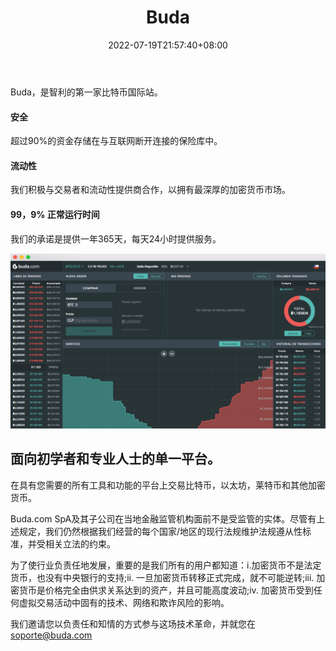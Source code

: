 ﻿---
weight: 
title: "Buda"
description: "Buda，是智利的第一家比特币国际站。"
date: 2022-07-19T21:57:40+08:00
lastmod: 2022-07-19T16:45:40+08:00
draft: false
authors: ["MineW"]
featuredImage: "buda.webp"
link: "https://www.buda.com/"
tags: ["交易所","Buda"]
categories: ["navigation"]
navigation: ["交易所"]
lightgallery: true
toc: true
pinned: false
recommend: false
recommend1: false
---
Buda，是智利的第一家比特币国际站。


#### ‎安全‎

‎超过90%的资金存储在与互联网断开连接的保险库中。‎

#### ‎流动性‎

‎我们积极与交易者和流动性提供商合作，以拥有最深厚的加密货币市场。‎

#### ‎99，9% 正常运行时间‎

‎我们的承诺是提供一年365天，每天24小时提供服务。‎

![13](13.png)

## ‎面向初学者和专业人士的单一平台。‎

‎在具有您需要的所有工具和功能的平台上交易比特币，以太坊，莱特币和其他加密货币。‎

‎Buda.com SpA‎‎及其子公司在当地金融监管机构面前不是受监管的实体。尽管有上述规定，我们仍然根据我们经营的每个国家/地区的现行法规维护法规遵从性标准，并受相关立法的约束。‎

‎为了使行业负责任地发展，重要的是我们所有的用户都知道：i.加密货币不是法定货币，也没有中央银行的支持;ii. 一旦加密货币转移正式完成，就不可能逆转;iii. 加密货币是价格完全由供求关系达到的资产，并且可能高度波动;iv. 加密货币受到任何虚拟交易活动中固有的技术、网络和欺诈风险的影响。‎

‎我们邀请您以负责任和知情的方式参与这场技术革命，并就您在 soporte@buda.com‎
